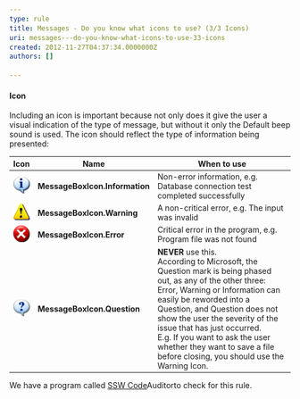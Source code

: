 ```yaml
---
type: rule
title: Messages - Do you know what icons to use? (3/3 Icons)
uri: messages---do-you-know-what-icons-to-use-33-icons
created: 2012-11-27T04:37:34.0000000Z
authors: []

---
```


#### Icon

Including an icon is important because not only does it give the user a visual indication of the type of message, but without it only the Default beep sound is used. The icon should reflect the type of information being presented:
 

| Icon | Name | When to use |
| --- | --- | --- |
| ![info](../../assets/Info.gif) | **MessageBoxIcon.Information** | Non-error information, e.g. Database connection test completed successfully |
| ![Warning](../../assets/Warning.gif) | **MessageBoxIcon.Warning** | A non-critical error, e.g. The input was invalid |
| ![error](../../assets/Error.gif) | **MessageBoxIcon.Error** | Critical error in the program, e.g. Program file was not found |
| ![](../../assets/Question.gif) | **MessageBoxIcon.Question** | **NEVER** use this.  <br>According to Microsoft, the Question mark is being phased out, as any of the other three: Error, Warning or Information can easily be reworded into a Question, and Question does not show the user the severity of the issue that has just occurred.<br>E.g.  If you want to ask the user whether they want to save a file before closing, you should use the Warning Icon.  |



We have a program called [SSW Code](http://www.ssw.com.au/ssw/CodeAuditor/Rules.aspx#TitleVB)Auditorto check for this rule.
